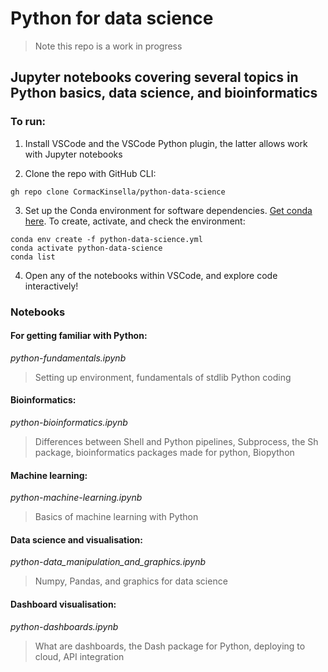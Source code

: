 # Python for data science

>Note this repo is a work in progress

## Jupyter notebooks covering several topics in Python basics, data science, and bioinformatics

### To run:

1. Install VSCode and the VSCode Python plugin, the latter allows work with Jupyter notebooks

2. Clone the repo with GitHub CLI:

```
gh repo clone CormacKinsella/python-data-science
```

3. Set up the Conda environment for software dependencies. [Get conda here](https://docs.conda.io/en/latest/miniconda.html#linux-installers). To create, activate, and check the environment:

```
conda env create -f python-data-science.yml
conda activate python-data-science
conda list
```

4. Open any of the notebooks within VSCode, and explore code interactively!

### Notebooks

#### For getting familiar with Python:

*python-fundamentals.ipynb*

>Setting up environment, fundamentals of stdlib Python coding

#### Bioinformatics:

*python-bioinformatics.ipynb*

>Differences between Shell and Python pipelines, Subprocess, the Sh package, bioinformatics packages made for python, Biopython

#### Machine learning:

*python-machine-learning.ipynb*

>Basics of machine learning with Python

#### Data science and visualisation:

*python-data_manipulation_and_graphics.ipynb*

>Numpy, Pandas, and graphics for data science

#### Dashboard visualisation:

*python-dashboards.ipynb*

>What are dashboards, the Dash package for Python, deploying to cloud, API integration
